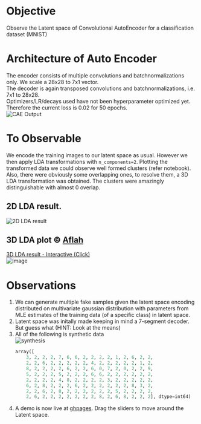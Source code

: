 # Objective
Observe the Latent space of Convolutional AutoEncoder for a classification dataset (MNIST)

# Architecture of Auto Encoder
The encoder consists of multiple convolutions and batchnormalizations only. We scale a 28x28 to 7x1 vector.  
The decoder is again transposed convolutions and batchnormalizations, i.e. 7x1 to 28x28.  
Optimizers/LR/decays used have not been hyperparameter optimized yet. Therefore the current loss is 0.02 for 50 epochs.  
![CAE Output](https://github.com/Anindya-Prithvi/MNIST_CNNLatentSpace/blob/main/assets/CAEresult.png)

# To Observable
We encode the training images to our latent space as usual. However we then apply LDA transformations with `n_components=2`. Plotting the transformed data we could observe well formed clusters (refer notebook). Also, there were obviously some overlapping ones, to resolve them, a 3D LDA transformation was obtained. The clusters were amazingly distinguishable with almost 0 overlap.  
## 2D LDA result.  
![2D LDA result](https://github.com/Anindya-Prithvi/MNIST_CNNLatentSpace/blob/main/assets/LDA2.png)
## 3D LDA plot © [Aflah](https://github.com/aflah02/)  
[3D LDA result - Interactive (Click)](https://anindya-prithvi.github.io/filehost/plotlypage.html)  
![image](https://user-images.githubusercontent.com/29653551/169578739-40f9c343-d80b-4479-855b-9a4d4062adc5.png)


# Observations
1. We can generate multiple fake samples given the latent space encoding distributed on multivariate gaussian distribution with parameters from MLE estimates of the training data (of a specific class) in latent space. 
2. Latent space was initally made keeping in mind a 7-segment decoder. But guess what (HINT: Look at the means)
3. All of the following is synthetic data  
   ![synthesis](https://github.com/Anindya-Prithvi/MNIST_CNNLatentSpace/blob/main/assets/synthetic.png)  
   ```py
   array([
       3, 2, 2, 2, 7, 6, 6, 2, 2, 2, 2, 1, 2, 6, 2, 2, 
       2, 2, 6, 2, 2, 2, 2, 2, 4, 2, 2, 2, 2, 2, 1, 2, 
       8, 2, 2, 2, 2, 6, 2, 2, 6, 0, 7, 2, 0, 2, 2, 9, 
       5, 2, 2, 2, 5, 2, 2, 2, 6, 6, 2, 2, 2, 2, 2, 2, 
       2, 2, 2, 2, 4, 8, 2, 2, 2, 2, 3, 2, 2, 2, 2, 2, 
       6, 2, 8, 2, 2, 2, 6, 2, 2, 2, 2, 2, 2, 8, 3, 2, 
       2, 2, 6, 2, 8, 2, 2, 2, 2, 2, 2, 5, 2, 2, 2, 2, 
       2, 6, 2, 2, 2, 2, 2, 2, 2, 8, 2, 6, 8, 2, 2, 2], dtype=int64)
4. A demo is now live at [ghpages](https://anindya-prithvi.github.io/MNIST_CAELatentSpace/). Drag the sliders to move around the Latent space.

